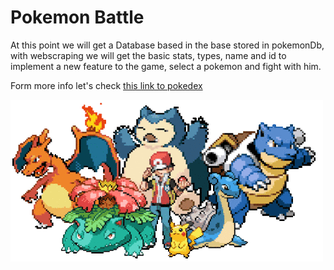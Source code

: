 
# Pokemon Battle


At this point we will get a Database based in the base stored in pokemonDb, with webscraping we will get the basic stats, types, name and id to implement a new feature to the game, select a pokemon and fight with him.

Form more info let's check [this link to pokedex](https://pokemondb.net/pokedex/all)

![Charmander](img/pokemons.gif)
